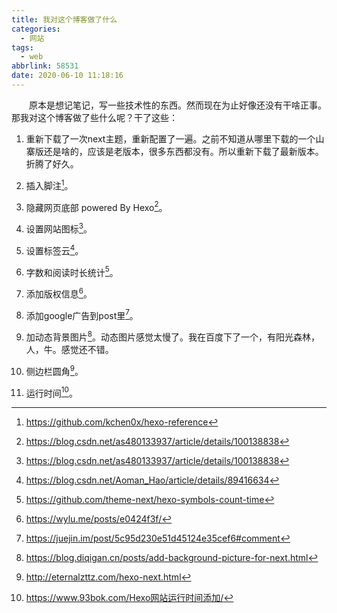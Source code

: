 ```yaml
---
title: 我对这个博客做了什么
categories:
  - 网站
tags:
  - web
abbrlink: 58531
date: 2020-06-10 11:18:16
---
```


&emsp;&emsp;原本是想记笔记，写一些技术性的东西。然而现在为止好像还没有干啥正事。那我对这个博客做了些什么呢？干了这些：
<!-- more -->

1. 重新下载了一次next主题，重新配置了一遍。之前不知道从哪里下载的一个山寨版还是啥的，应该是老版本，很多东西都没有。所以重新下载了最新版本。折腾了好久。

2. 插入脚注[^1]。 

3. 隐藏网页底部 powered By Hexo[^2]。

4. 设置网站图标[^2]。

5. 设置标签云[^3]。

6. 字数和阅读时长统计[^4]。

7. 添加版权信息[^5]。

8. 添加google广告到post里[^6]。

9. 加动态背景图片[^7]。动态图片感觉太慢了。我在百度下了一个，有阳光森林，人，牛。感觉还不错。

10. 侧边栏圆角[^8]。

11. 运行时间[^9]。

[^1]:https://github.com/kchen0x/hexo-reference
[^2]:https://blog.csdn.net/as480133937/article/details/100138838
[^3]:https://blog.csdn.net/Aoman_Hao/article/details/89416634
[^4]:https://github.com/theme-next/hexo-symbols-count-time
[^5]:https://wylu.me/posts/e0424f3f/
[^6]:https://juejin.im/post/5c95d230e51d45124e35cef6#comment
[^7]:https://blog.diqigan.cn/posts/add-background-picture-for-next.html 
[^8]:http://eternalzttz.com/hexo-next.html
[^9]:https://www.93bok.com/Hexo网站运行时间添加/

